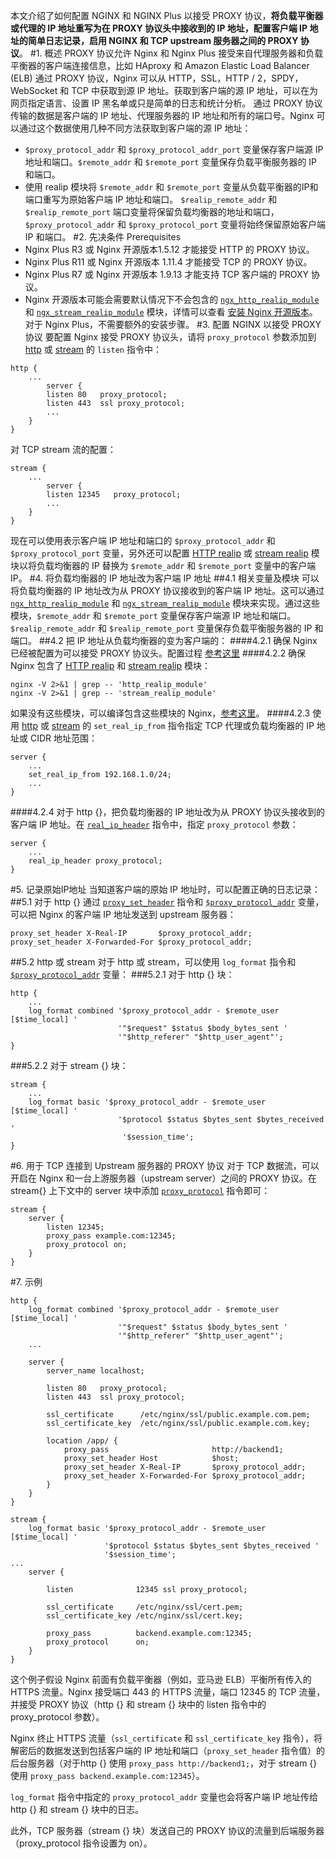 本文介绍了如何配置 NGINX 和 NGINX Plus 以接受 PROXY 协议，**将负载平衡器或代理的 IP 地址重写为在 PROXY 协议头中接收到的 IP 地址，配置客户端 IP 地址的简单日志记录，启用 NGINX 和 TCP upstream 服务器之间的 PROXY 协议**。
#1. 概述
PROXY 协议允许 Nginx 和 Nginx Plus 接受来自代理服务器和负载平衡器的客户端连接信息，比如 HAproxy 和 Amazon Elastic Load Balancer (ELB)
通过 PROXY 协议，Nginx 可以从 HTTP，SSL，HTTP / 2，SPDY，WebSocket 和 TCP 中获取到源 IP 地址。获取到客户端的源 IP 地址，可以在为网页指定语言、设置 IP 黑名单或只是简单的日志和统计分析。
通过 PROXY 协议传输的数据是客户端的 IP 地址、代理服务器的 IP 地址和所有的端口号。Nginx 可以通过这个数据使用几种不同方法获取到客户端的源 IP 地址：

- `$proxy_protocol_addr` 和 `$proxy_protocol_addr_port` 变量保存客户端源 IP 地址和端口。`$remote_addr` 和 `$remote_port` 变量保存负载平衡服务器的 IP 和端口。
- 使用 realip 模块将 `$remote_addr` 和 `$remote_port` 变量从负载平衡器的IP和端口重写为原始客户端 IP 地址和端口。 `$realip_remote_addr` 和 `$realip_remote_port` 端口变量将保留负载均衡器的地址和端口，`$proxy_protocol_addr` 和 `$proxy_protocol_port` 变量将始终保留原始客户端 IP 和端口。
#2. 先决条件 Prerequisites
- Nginx Plus R3 或 Nginx 开源版本1.5.12 才能接受 HTTP 的 PROXY 协议。
- Nginx Plus R11 或 Nginx 开源版本 1.11.4 才能接受 TCP 的 PROXY 协议。
- Nginx Plus R7 或 Nginx 开源版本 1.9.13 才能支持 TCP 客户端的 PROXY 协议。
- Nginx 开源版本可能会需要默认情况下不会包含的 [`ngx_http_realip_module`](https://nginx.org/en/docs/http/ngx_http_realip_module.html) 和 [`ngx_stream_realip_module`](https://nginx.org/en/docs/stream/ngx_stream_realip_module.html) 模块，详情可以查看 [安装 Nginx 开源版本](https://www.nginx.com/resources/admin-guide/installing-nginx-open-source/)。对于 Nginx Plus，不需要额外的安装步骤。
#3. 配置 NGINX 以接受 PROXY 协议
要配置 Nginx 接受 PROXY 协议头，请将 `proxy_protocol` 参数添加到 [http](https://nginx.org/en/docs/http/ngx_http_core_module.html#listen) 或 [stream](https://nginx.org/en/docs/stream/ngx_stream_core_module.html#listen) 的 `listen` 指令中：
```
http {
    ...
        server {
        listen 80   proxy_protocol;
        listen 443  ssl proxy_protocol;
        ...
    }
}
```
对 TCP stream 流的配置：
```
stream {
    ...
        server {
        listen 12345   proxy_protocol;
        ...
    }
}
```
现在可以使用表示客户端 IP 地址和端口的 `$proxy_protocol_addr` 和 `$proxy_protocol_port` 变量，另外还可以配置 [HTTP realip](https://nginx.org/en/docs/http/ngx_http_realip_module.html) 或 [stream realip](https://nginx.org/en/docs/stream/ngx_stream_realip_module.html) 模块以将负载均衡器的 IP 替换为 `$remote_addr` 和 `$remote_port` 变量中的客户端 IP。
#4. 将负载均衡器的 IP 地址改为客户端 IP 地址
##4.1 相关变量及模块
可以将负载均衡器的 IP 地址改为从 PROXY 协议接收到的客户端 IP 地址。这可以通过 [`ngx_http_realip_module`](https://nginx.org/en/docs/http/ngx_http_realip_module.html) 和 [`ngx_stream_realip_module`](https://nginx.org/en/docs/stream/stream.html) 模块来实现。通过这些模块，`$remote_addr` 和 `$remote_port` 变量保存客户端源 IP 地址和端口。`$realip_remote_addr` 和 `$realip_remote_port` 变量保存负载平衡服务器的 IP 和端口。
##4.2 把 IP 地址从负载均衡器的变为客户端的：
####4.2.1 确保 Nginx 已经被配置为可以接受 PROXY 协议头。配置过程 [参考这里](https://www.nginx.com/resources/admin-guide/proxy-protocol/#listen)
####4.2.2 确保 Nginx 包含了 [HTTP realip](https://nginx.org/en/docs/http/ngx_http_realip_module.html) 和 [stream realip](https://nginx.org/en/docs/stream/ngx_stream_realip_module.html)  模块：
```
nginx -V 2>&1 | grep -- 'http_realip_module'
nginx -V 2>&1 | grep -- 'stream_realip_module'
```
如果没有这些模块，可以编译包含这些模块的 Nginx，[参考这里](https://www.nginx.com/resources/admin-guide/installing-nginx-open-source/)。
####4.2.3 使用 [http](https://nginx.org/en/docs/http/ngx_http_realip_module.html#set_real_ip_from) 或 [stream](https://nginx.org/en/docs/stream/ngx_stream_realip_module.html#set_real_ip_from) 的 `set_real_ip_from` 指令指定 TCP 代理或负载均衡器的 IP 地址或 CIDR 地址范围：
```
server {
    ...
    set_real_ip_from 192.168.1.0/24;
    ...
}
```
####4.2.4 对于 http {}，把负载均衡器的 IP 地址改为从 PROXY 协议头接收到的客户端 IP 地址。在 [`real_ip_header`](https://nginx.org/en/docs/http/ngx_http_realip_module.html#real_ip_header) 指令中，指定 `proxy_protocol` 参数：
```
server {
    ...
    real_ip_header proxy_protocol;
}
```
#5. 记录原始IP地址
当知道客户端的原始 IP 地址时，可以配置正确的日志记录：
##5.1 对于 http {}
通过 [`proxy_set_header`](https://nginx.org/en/docs/http/ngx_http_proxy_module.html#proxy_set_header) 指令和 [`$proxy_protocol_addr`](https://nginx.org/en/docs/http/ngx_http_core_module.html#var_proxy_protocol_addr) 变量，可以把 Nginx 的客户端 IP 地址发送到 upstream 服务器：
```
proxy_set_header X-Real-IP       $proxy_protocol_addr;
proxy_set_header X-Forwarded-For $proxy_protocol_addr;
```
##5.2 http 或 stream
对于 http 或 stream，可以使用 `log_format` 指令和 [`$proxy_protocol_addr`](https://nginx.org/en/docs/http/ngx_http_core_module.html#var_proxy_protocol_addr) 变量：
###5.2.1 对于 http {} 块：
```
http {
    ...
    log_format combined '$proxy_protocol_addr - $remote_user [$time_local] '
                        '"$request" $status $body_bytes_sent '
                        '"$http_referer" "$http_user_agent"';
}
```
###5.2.2 对于 stream {} 块：
```
stream {
    ...
    log_format basic '$proxy_protocol_addr - $remote_user [$time_local] '
                        '$protocol $status $bytes_sent $bytes_received '
                         '$session_time';
}
```
#6. 用于 TCP 连接到 Upstream 服务器的 PROXY 协议
对于 TCP 数据流，可以开启在 Nginx 和一台上游服务器（upstream server）之间的 PROXY 协议。在 stream{} 上下文中的 server 块中添加 [`proxy_protocol`](https://nginx.org/en/docs/stream/ngx_stream_proxy_module.html#proxy_protocol) 指令即可：
```
stream {
    server {
        listen 12345;
        proxy_pass example.com:12345;
        proxy_protocol on;
    }
}
```
#7. 示例
```
http {
    log_format combined '$proxy_protocol_addr - $remote_user [$time_local] '
                        '"$request" $status $body_bytes_sent '
                        '"$http_referer" "$http_user_agent"';
    ...

    server {
        server_name localhost;

        listen 80   proxy_protocol;
        listen 443  ssl proxy_protocol;

        ssl_certificate      /etc/nginx/ssl/public.example.com.pem;
        ssl_certificate_key  /etc/nginx/ssl/public.example.com.key;

        location /app/ {
            proxy_pass                       http://backend1;
            proxy_set_header Host            $host;
            proxy_set_header X-Real-IP       $proxy_protocol_addr;
            proxy_set_header X-Forwarded-For $proxy_protocol_addr;
        }
    }
}

stream {
    log_format basic '$proxy_protocol_addr - $remote_user [$time_local] '
                     '$protocol $status $bytes_sent $bytes_received '
                     '$session_time';
...
    server {

        listen              12345 ssl proxy_protocol;

        ssl_certificate     /etc/nginx/ssl/cert.pem;
        ssl_certificate_key /etc/nginx/ssl/cert.key;

        proxy_pass          backend.example.com:12345;
        proxy_protocol      on;
    }
}
```
这个例子假设 Nginx 前面有负载平衡器（例如，亚马逊 ELB）平衡所有传入的 HTTPS 流量。Nginx 接受端口 443 的 HTTPS 流量，端口 12345 的 TCP 流量，并接受 PROXY 协议（http {} 和 stream {} 块中的 listen 指令中的 proxy_protocol 参数）。

Nginx 终止 HTTPS 流量（`ssl_certificate` 和 `ssl_certificate_key` 指令），将解密后的数据发送到包括客户端的 IP 地址和端口（`proxy_set_header` 指令值）的后台服务器（对于http {} 使用 `proxy_pass http://backend1;`，对于 stream {} 使用 `proxy_pass backend.example.com:12345`）。

`log_format` 指令中指定的 `proxy_protocol_addr` 变量也会将客户端 IP 地址传给 http {} 和 stream {} 块中的日志。

此外，TCP 服务器（stream {} 块）发送自己的 PROXY 协议的流量到后端服务器（proxy_protocol 指令设置为 on）。